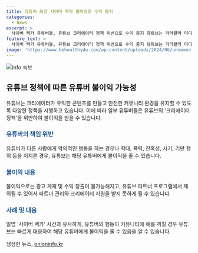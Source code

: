 ```yaml
---
title: 유튜버 쯔양 사이버 렉카 협박으로 수익 중지
categories:
  - News
excerpt: >
  사이버 렉카 유튜버들, 유튜브 크리에이터 정책 위반으로 수익 중지 유튜브는 카라큘라 미디어, 전국진 및 구제역 채널의 유튜브 파트너 프로그램 참여를 정지했다. 해당 채널들은 수익 창출이 불가능해졌으며, 유튜브 관련 정책을 위반한 유튜버들에게는 광고 게재와 수익 창출이 제한될 수 있고, 파트너 프로그램에서 제외될 수도 있다.
feature_text: >
  사이버 렉카 유튜버들, 유튜브 크리에이터 정책 위반으로 수익 중지 유튜브는 카라큘라 미디어, 전국진 및 구제역 채널의 유튜브 파트너 프로그램 참여를 정지했다. 해당 채널들은 수익 창출이 불가능해졌으며, 유튜브 관련 정책을 위반한 유튜버들에게는 광고 게재와 수익 창출이 제한될 수 있고, 파트너 프로그램에서 제외될 수도 있다.
image: 'https://www.behealthy4u.com/wp-content/uploads/2024/06/unnamed-file.png'
---
```


<p><img src="https://www.behealthy4u.com/wp-content/uploads/2024/06/unnamed-file.png" alt="info 속보" /></p>

<h2 data-ke-size="size26">유튜브 정책에 따른 유튜버 불이익 가능성</h2>

<p data-ke-size="size16">유튜브는 크리에이터가 유익한 콘텐츠를 만들고 안전한 커뮤니티 환경을 유지할 수 있도록 다양한 정책을 시행하고 있습니다. 이에 따라 일부 유튜버들은 유튜브의 '크리에이터 정책'을 위반하여 불이익을 받을 수 있습니다.</p>

<h3><b><span style="color: #1a5490;">유튜버의 책임 위반</span></b></h3>

<p data-ke-size="size16">유튜버가 다른 사람에게 악의적인 행동을 하는 경우나 학대, 폭력, 잔혹성, 사기, 기만 행위 등을 저지른 경우, 유튜브는 해당 유튜버에게 불이익을 줄 수 있습니다.</p>

<h3><b><span style="color: #1a5490;">불이익 내용</span></b></h3>

<p data-ke-size="size16">불이익으로는 광고 게재 및 수익 창출이 불가능해지고, 유튜브 파트너 프로그램에서 제외될 수 있어서 파트너 관리와 크리에이터 지원을 받지 못하게 될 수 있습니다.</p>

<h3><b><span style="color: #1a5490;">사례 및 대응</span></b></h3>

<p data-ke-size="size16">일명 '사이버 렉카' 사건과 유사하게, 유튜버의 행동이 커뮤니티에 해를 끼칠 경우 유튜브는 빠르게 대응하여 해당 유튜버에게 불이익을 줄 수 있음을 알 수 있습니다.</p>
생생한 뉴스, <a href="https://onioninfo.kr" rel="dofollow">onioninfo.kr</a>



